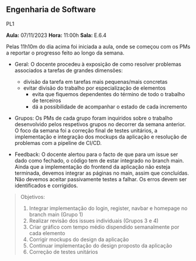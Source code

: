 <a name="br1"></a> 

**Engenharia de Software**
--

PL1

**Aula:** 07/11/2023                **Hora:** 11:00h         **Sala:** E.6.4


Pelas 11h10m do dia acima foi iniciada a aula, onde se começou com os PMs a reportar o progresso feito ao longo da semana.

- Geral:
O docente procedeu à exposição de como resolver problemas associados a tarefas de grandes dimensões: 
   - divisão da tarefa em tarefas mais pequenas/mais concretas
   - evitar divisão do trabalho por especialização de elementos
     - evita que fiquemos dependentes do término de todo o trabalho de terceiros
     - dá a possibilidade de acompanhar o estado de cada incremento
  

- Grupos:
Os PMs de cada grupo foram inquiridos sobre o trabalho desenvolvido pelos respetivos grupos no decorrer da semana anterior. O foco da semana foi a correção final de testes unitários, a implementação e integração dos mockups da aplicação e resolução de problemas com a pipeline de CI/CD.

- Feedback:
O docente alertou para o facto de que para um issue ser dado como fechado, o código tem de estar integrado no branch main. Ainda que a implementação do frontend da aplicação não esteja terminada, devemos integrar as páginas no main, assim que concluídas.
Não devemos aceitar passivamente testes a falhar. Os erros devem ser identificados e corrigidos.



> Objetivos:
> 1. Integrar implementação do login, register, navbar e homepage no branch main (Grupo 1)
> 2. Realizar revisão dos issues individuais (Grupos 3 e 4)
> 3. Criar gráfico com tempo médio dispendido semanalmente por cada elemento
> 4. Corrigir mockups do design da aplicação
> 5. Continuar implementação do design proposto da aplicação
> 6. Correção de testes unitários
